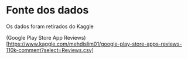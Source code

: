 # Fonte dos dados

Os dados foram retirados do Kaggle

(Google Play Store App Reviews)[https://www.kaggle.com/mehdislim01/google-play-store-apps-reviews-110k-comment?select=Reviews.csv]